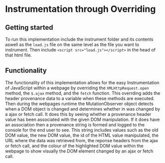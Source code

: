 # Instrumentation through Overriding

## Getting started

To run this implementation include the instrument folder and its contents aswell as the `load.js` file on the same level as the file you want to instrument. Then include `<script src="load.js"></script>` in the head of that html file.

## Functionality

The functionality of this implementation allows for the easy Instrumentation of JavaScript within a webpage by overriding the `XMLHttpRequest.open` method, the `$.ajax` method, and the `fetch` function. This overrding adds the header provenance data to a variable when these methods are executed. Then during the webpages runtime the MutationObserver object detects when a DOM object is changed and determines whether in was changed by a ajax or fetch call. It does this by seeing whether a provenance header value has been associated with the given DOM manipulation. If it does have an association then a provenance string is formed and logged to the console for the end user to see. This string includes values such as the old DOM value, the new DOM value, the id of the HTML value manipulated, the URL where the data was retrieved from, the reponse headers from the ajax or fetch call, and the colour of the highlighted DOM value within the webpage to show visually the DOM element changed by an ajax or fetch call. 
